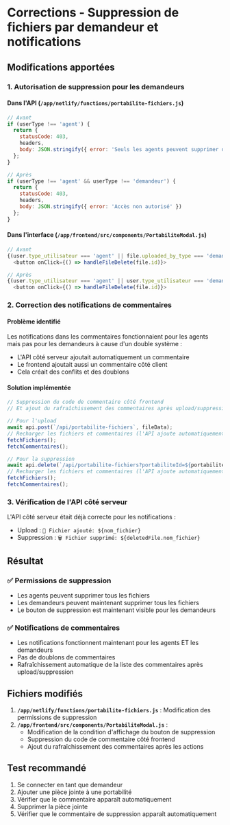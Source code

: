 # Corrections - Suppression de fichiers par demandeur et notifications

## Modifications apportées

### 1. Autorisation de suppression pour les demandeurs

#### Dans l'API (`/app/netlify/functions/portabilite-fichiers.js`)
```javascript
// Avant
if (userType !== 'agent') {
  return {
    statusCode: 403,
    headers,
    body: JSON.stringify({ error: 'Seuls les agents peuvent supprimer des fichiers' })
  };
}

// Après
if (userType !== 'agent' && userType !== 'demandeur') {
  return {
    statusCode: 403,
    headers,
    body: JSON.stringify({ error: 'Accès non autorisé' })
  };
}
```

#### Dans l'interface (`/app/frontend/src/components/PortabiliteModal.js`)
```javascript
// Avant
{(user.type_utilisateur === 'agent' || file.uploaded_by_type === 'demandeur') && (
  <button onClick={() => handleFileDelete(file.id)}>

// Après
{(user.type_utilisateur === 'agent' || user.type_utilisateur === 'demandeur') && (
  <button onClick={() => handleFileDelete(file.id)}>
```

### 2. Correction des notifications de commentaires

#### Problème identifié
Les notifications dans les commentaires fonctionnaient pour les agents mais pas pour les demandeurs à cause d'un double système :
- L'API côté serveur ajoutait automatiquement un commentaire
- Le frontend ajoutait aussi un commentaire côté client
- Cela créait des conflits et des doublons

#### Solution implémentée
```javascript
// Suppression du code de commentaire côté frontend
// Et ajout du rafraîchissement des commentaires après upload/suppression

// Pour l'upload
await api.post(`/api/portabilite-fichiers`, fileData);
// Recharger les fichiers et commentaires (l'API ajoute automatiquement le commentaire)
fetchFichiers();
fetchCommentaires();

// Pour la suppression
await api.delete(`/api/portabilite-fichiers?portabiliteId=${portabiliteId}&fileId=${fileId}`);
// Recharger les fichiers et commentaires (l'API ajoute automatiquement le commentaire)
fetchFichiers();
fetchCommentaires();
```

### 3. Vérification de l'API côté serveur

L'API côté serveur était déjà correcte pour les notifications :
- Upload : `📎 Fichier ajouté: ${nom_fichier}`
- Suppression : `🗑️ Fichier supprimé: ${deletedFile.nom_fichier}`

## Résultat

### ✅ Permissions de suppression
- Les agents peuvent supprimer tous les fichiers
- Les demandeurs peuvent maintenant supprimer tous les fichiers
- Le bouton de suppression est maintenant visible pour les demandeurs

### ✅ Notifications de commentaires
- Les notifications fonctionnent maintenant pour les agents ET les demandeurs
- Pas de doublons de commentaires
- Rafraîchissement automatique de la liste des commentaires après upload/suppression

## Fichiers modifiés

1. **`/app/netlify/functions/portabilite-fichiers.js`** : Modification des permissions de suppression
2. **`/app/frontend/src/components/PortabiliteModal.js`** : 
   - Modification de la condition d'affichage du bouton de suppression
   - Suppression du code de commentaire côté frontend
   - Ajout du rafraîchissement des commentaires après les actions

## Test recommandé

1. Se connecter en tant que demandeur
2. Ajouter une pièce jointe à une portabilité
3. Vérifier que le commentaire apparaît automatiquement
4. Supprimer la pièce jointe
5. Vérifier que le commentaire de suppression apparaît automatiquement